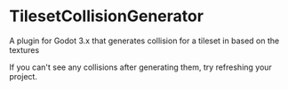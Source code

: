 # TilesetCollisionGenerator
A plugin for Godot 3.x that generates collision for a tileset in based on the textures

If you can't see any collisions after generating them, try refreshing your project.
